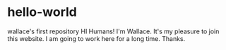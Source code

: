 # hello-world
wallace's first repository
HI Humans!
I'm Wallace. It's my pleasure to join this website.
I am going to work here for a long time. 
Thanks.
